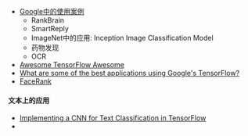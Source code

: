 - [Google中的使用案例](https://www.tensorflow.org/about/uses)
  - RankBrain
  - SmartReply
  - ImageNet中的应用: Inception Image Classification Model
  - 药物发现
  - OCR
 - [Awesome TensorFlow  Awesome](https://github.com/jtoy/awesome-tensorflow)
 - [What are some of the best applications using Google's TensorFlow?](https://www.quora.com/What-are-some-of-the-best-applications-using-Googles-TensorFlow)
 - [FaceRank](https://github.com/fendouai/FaceRank)


#### 文本上的应用
- [Implementing a CNN for Text Classification in TensorFlow](http://www.wildml.com/2015/12/implementing-a-cnn-for-text-classification-in-tensorflow/)
- 
